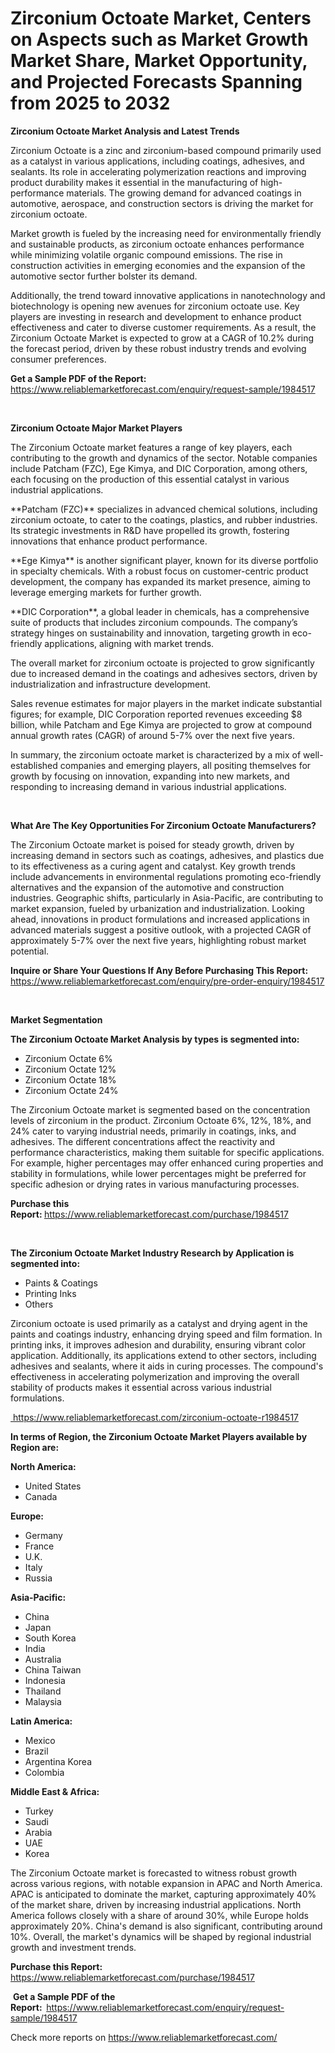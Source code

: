 <p><h1>Zirconium Octoate Market, Centers on Aspects such as Market Growth Market Share, Market Opportunity, and Projected Forecasts Spanning from 2025 to 2032</h1></p><p><strong>Zirconium Octoate Market Analysis and Latest Trends</strong></p>
<p><p>Zirconium Octoate is a zinc and zirconium-based compound primarily used as a catalyst in various applications, including coatings, adhesives, and sealants. Its role in accelerating polymerization reactions and improving product durability makes it essential in the manufacturing of high-performance materials. The growing demand for advanced coatings in automotive, aerospace, and construction sectors is driving the market for zirconium octoate.</p><p>Market growth is fueled by the increasing need for environmentally friendly and sustainable products, as zirconium octoate enhances performance while minimizing volatile organic compound emissions. The rise in construction activities in emerging economies and the expansion of the automotive sector further bolster its demand. </p><p>Additionally, the trend toward innovative applications in nanotechnology and biotechnology is opening new avenues for zirconium octoate use. Key players are investing in research and development to enhance product effectiveness and cater to diverse customer requirements. As a result, the Zirconium Octoate Market is expected to grow at a CAGR of 10.2% during the forecast period, driven by these robust industry trends and evolving consumer preferences.</p></p>
<p><strong>Get a Sample PDF of the Report:&nbsp;</strong> <a href="https://www.reliablemarketforecast.com/enquiry/request-sample/1984517?utm_campaign=3081&utm_medium=2&utm_source=Github&utm_content=ia&utm_term=01042025&utm_id=zirconium-octoate">https://www.reliablemarketforecast.com/enquiry/request-sample/1984517</a></p>
<p>&nbsp;</p>
<p><strong>Zirconium Octoate Major Market Players</strong></p>
<p><p>The Zirconium Octoate market features a range of key players, each contributing to the growth and dynamics of the sector. Notable companies include Patcham (FZC), Ege Kimya, and DIC Corporation, among others, each focusing on the production of this essential catalyst in various industrial applications.</p><p>**Patcham (FZC)** specializes in advanced chemical solutions, including zirconium octoate, to cater to the coatings, plastics, and rubber industries. Its strategic investments in R&D have propelled its growth, fostering innovations that enhance product performance.</p><p>**Ege Kimya** is another significant player, known for its diverse portfolio in specialty chemicals. With a robust focus on customer-centric product development, the company has expanded its market presence, aiming to leverage emerging markets for further growth.</p><p>**DIC Corporation**, a global leader in chemicals, has a comprehensive suite of products that includes zirconium compounds. The company’s strategy hinges on sustainability and innovation, targeting growth in eco-friendly applications, aligning with market trends.</p><p>The overall market for zirconium octoate is projected to grow significantly due to increased demand in the coatings and adhesives sectors, driven by industrialization and infrastructure development. </p><p>Sales revenue estimates for major players in the market indicate substantial figures; for example, DIC Corporation reported revenues exceeding $8 billion, while Patcham and Ege Kimya are projected to grow at compound annual growth rates (CAGR) of around 5-7% over the next five years.</p><p>In summary, the zirconium octoate market is characterized by a mix of well-established companies and emerging players, all positing themselves for growth by focusing on innovation, expanding into new markets, and responding to increasing demand in various industrial applications.</p></p>
<p>&nbsp;</p>
<p><strong>What Are The Key Opportunities For Zirconium Octoate Manufacturers?</strong></p>
<p><p>The Zirconium Octoate market is poised for steady growth, driven by increasing demand in sectors such as coatings, adhesives, and plastics due to its effectiveness as a curing agent and catalyst. Key growth trends include advancements in environmental regulations promoting eco-friendly alternatives and the expansion of the automotive and construction industries. Geographic shifts, particularly in Asia-Pacific, are contributing to market expansion, fueled by urbanization and industrialization. Looking ahead, innovations in product formulations and increased applications in advanced materials suggest a positive outlook, with a projected CAGR of approximately 5-7% over the next five years, highlighting robust market potential.</p></p>
<p><strong>Inquire or Share Your Questions If Any Before Purchasing This Report:</strong> <a href="https://www.reliablemarketforecast.com/enquiry/pre-order-enquiry/1984517?utm_campaign=3081&utm_medium=2&utm_source=Github&utm_content=ia&utm_term=01042025&utm_id=zirconium-octoate">https://www.reliablemarketforecast.com/enquiry/pre-order-enquiry/1984517</a></p>
<p>&nbsp;</p>
<p><strong>Market Segmentation</strong></p>
<p><strong>The Zirconium Octoate Market Analysis by types is segmented into:</strong></p>
<p><ul><li>Zirconium Octate 6%</li><li>Zirconium Octate 12%</li><li>Zirconium Octate 18%</li><li>Zirconium Octate 24%</li></ul></p>
<p><p>The Zirconium Octoate market is segmented based on the concentration levels of zirconium in the product. Zirconium Octoate 6%, 12%, 18%, and 24% cater to varying industrial needs, primarily in coatings, inks, and adhesives. The different concentrations affect the reactivity and performance characteristics, making them suitable for specific applications. For example, higher percentages may offer enhanced curing properties and stability in formulations, while lower percentages might be preferred for specific adhesion or drying rates in various manufacturing processes.</p></p>
<p><strong>Purchase this Report:&nbsp;</strong><a href="https://www.reliablemarketforecast.com/purchase/1984517?utm_campaign=3081&utm_medium=2&utm_source=Github&utm_content=ia&utm_term=01042025&utm_id=zirconium-octoate">https://www.reliablemarketforecast.com/purchase/1984517</a></p>
<p>&nbsp;</p>
<p><strong>The Zirconium Octoate Market Industry Research by Application is segmented into:</strong></p>
<p><ul><li>Paints & Coatings</li><li>Printing Inks</li><li>Others</li></ul></p>
<p><p>Zirconium octoate is used primarily as a catalyst and drying agent in the paints and coatings industry, enhancing drying speed and film formation. In printing inks, it improves adhesion and durability, ensuring vibrant color application. Additionally, its applications extend to other sectors, including adhesives and sealants, where it aids in curing processes. The compound's effectiveness in accelerating polymerization and improving the overall stability of products makes it essential across various industrial formulations.</p></p>
<p><a href="https://www.reliablemarketforecast.com/zirconium-octoate-r1984517?utm_campaign=3081&utm_medium=2&utm_source=Github&utm_content=ia&utm_term=01042025&utm_id=zirconium-octoate">&nbsp;https://www.reliablemarketforecast.com/zirconium-octoate-r1984517</a></p>
<p><strong>In terms of Region, the Zirconium Octoate Market Players available by Region are:</strong></p>
<p>
    <p> <strong> North America: </strong>
        <ul>
            <li>United States</li>
            <li>Canada</li>
        </ul>
        </p> 
    <p> <strong> Europe: </strong>
        <ul>
            <li>Germany</li>
            <li>France</li>
            <li>U.K.</li>
            <li>Italy</li>
            <li>Russia</li>
        </ul>
        </p> 
    <p> <strong> Asia-Pacific: </strong>
        <ul>
            <li>China</li>
            <li>Japan</li>
            <li>South Korea</li>
            <li>India</li>
            <li>Australia</li>
            <li>China Taiwan</li>
            <li>Indonesia</li>
            <li>Thailand</li>
            <li>Malaysia</li>
        </ul>
        </p> 
    <p> <strong> Latin America: </strong>
        <ul>
            <li>Mexico</li>
            <li>Brazil</li>
            <li>Argentina Korea</li>
            <li>Colombia</li>
        </ul>
        </p> 
    <p> <strong> Middle East & Africa: </strong>
        <ul>
            <li>Turkey</li>
            <li>Saudi</li>
            <li>Arabia</li>
            <li>UAE</li>
            <li>Korea</li>
        </ul>
    </p>
    </p>
<p><p>The Zirconium Octoate market is forecasted to witness robust growth across various regions, with notable expansion in APAC and North America. APAC is anticipated to dominate the market, capturing approximately 40% of the market share, driven by increasing industrial applications. North America follows closely with a share of around 30%, while Europe holds approximately 20%. China's demand is also significant, contributing around 10%. Overall, the market's dynamics will be shaped by regional industrial growth and investment trends.</p></p>
<p><strong>Purchase this Report: </strong><a href="https://www.reliablemarketforecast.com/purchase/1984517?utm_campaign=3081&utm_medium=2&utm_source=Github&utm_content=ia&utm_term=01042025&utm_id=zirconium-octoate">https://www.reliablemarketforecast.com/purchase/1984517</a></p>
<p>&nbsp;<strong>Get a Sample PDF of the Report:&nbsp;&nbsp;</strong><a href="https://www.reliablemarketforecast.com/enquiry/request-sample/1984517?utm_campaign=3081&utm_medium=2&utm_source=Github&utm_content=ia&utm_term=01042025&utm_id=zirconium-octoate">https://www.reliablemarketforecast.com/enquiry/request-sample/1984517</a></p>
<p><strong></strong></p>
<p>Check more reports on <a href="https://www.reliablemarketforecast.com/?utm_campaign=3081&utm_medium=2&utm_source=Github&utm_content=ia&utm_term=01042025&utm_id=zirconium-octoate">https://www.reliablemarketforecast.com/</a></p>